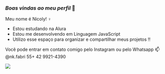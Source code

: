 ### *Boas vindas ao meu perfil* 🤍

Meu nome é Nicoly! ♀️

- Estou estudando na Alura
- Estou me desenvolvendo em Linguagem JavaScript
- Utilizo esse espaço para organizar e compartilhar meus projetos ‼️

Vocẽ pode entrar em contato comigo pelo Instagram ou pelo Whatsapp 📫
@nk.fabri
55+ 42 9921-4390

![](https://media1.tenor.com/m/oWf64o5vKRUAAAAd/disney-aristocats.gif)
